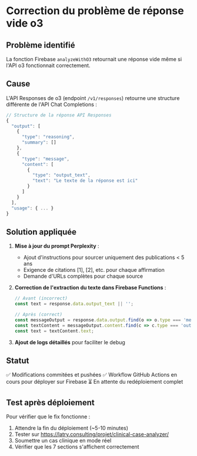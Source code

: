 # Correction du problème de réponse vide o3

## Problème identifié

La fonction Firebase `analyzeWithO3` retournait une réponse vide même si l'API o3 fonctionnait correctement.

## Cause

L'API Responses de o3 (endpoint `/v1/responses`) retourne une structure différente de l'API Chat Completions :

```javascript
// Structure de la réponse API Responses
{
  "output": [
    {
      "type": "reasoning",
      "summary": []
    },
    {
      "type": "message",
      "content": [
        {
          "type": "output_text",
          "text": "Le texte de la réponse est ici"
        }
      ]
    }
  ],
  "usage": { ... }
}
```

## Solution appliquée

1. **Mise à jour du prompt Perplexity** :
   - Ajout d'instructions pour sourcer uniquement des publications < 5 ans
   - Exigence de citations [1], [2], etc. pour chaque affirmation
   - Demande d'URLs complètes pour chaque source

2. **Correction de l'extraction du texte dans Firebase Functions** :
   ```javascript
   // Avant (incorrect)
   const text = response.data.output_text || '';
   
   // Après (correct)
   const messageOutput = response.data.output.find(o => o.type === 'message');
   const textContent = messageOutput.content.find(c => c.type === 'output_text');
   const text = textContent.text;
   ```

3. **Ajout de logs détaillés** pour faciliter le debug

## Statut

✅ Modifications commitées et pushées
✅ Workflow GitHub Actions en cours pour déployer sur Firebase
⏳ En attente du redéploiement complet

## Test après déploiement

Pour vérifier que le fix fonctionne :
1. Attendre la fin du déploiement (~5-10 minutes)
2. Tester sur https://latry.consulting/projet/clinical-case-analyzer/
3. Soumettre un cas clinique en mode réel
4. Vérifier que les 7 sections s'affichent correctement 